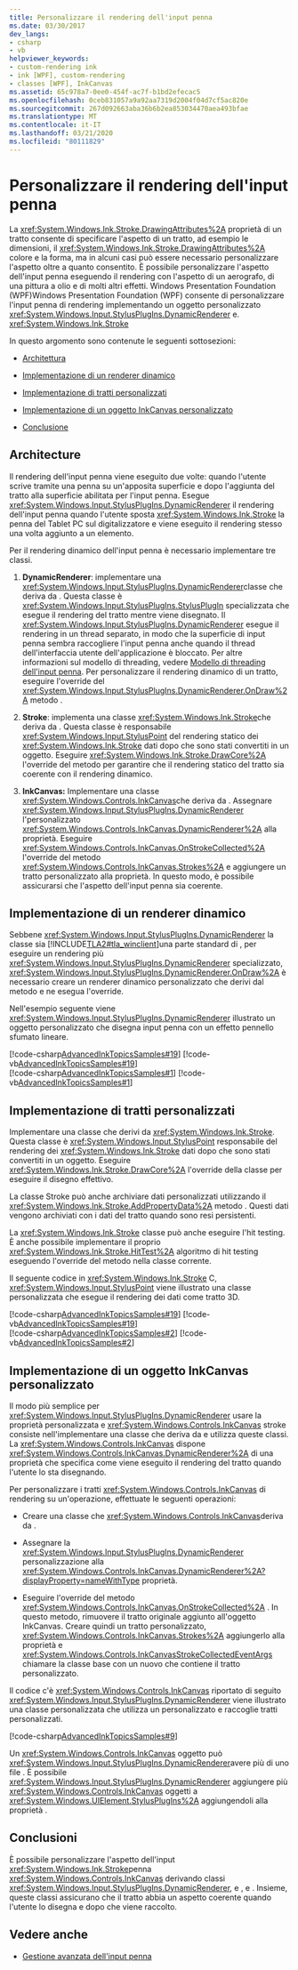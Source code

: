 ```yaml
---
title: Personalizzare il rendering dell'input penna
ms.date: 03/30/2017
dev_langs:
- csharp
- vb
helpviewer_keywords:
- custom-rendering ink
- ink [WPF], custom-rendering
- classes [WPF], InkCanvas
ms.assetid: 65c978a7-0ee0-454f-ac7f-b1bd2efecac5
ms.openlocfilehash: 0ceb831057a9a92aa7319d2004f04d7cf5ac820e
ms.sourcegitcommit: 267d092663aba36b6b2ea853034470aea493bfae
ms.translationtype: MT
ms.contentlocale: it-IT
ms.lasthandoff: 03/21/2020
ms.locfileid: "80111829"
---
```

# <a name="custom-rendering-ink"></a>Personalizzare il rendering dell'input penna
La <xref:System.Windows.Ink.Stroke.DrawingAttributes%2A> proprietà di un tratto consente di specificare l'aspetto di un tratto, ad esempio le dimensioni, il <xref:System.Windows.Ink.Stroke.DrawingAttributes%2A> colore e la forma, ma in alcuni casi può essere necessario personalizzare l'aspetto oltre a quanto consentito. È possibile personalizzare l'aspetto dell'input penna eseguendo il rendering con l'aspetto di un aerografo, di una pittura a olio e di molti altri effetti. Windows Presentation Foundation (WPF)Windows Presentation Foundation (WPF) consente di personalizzare l'input penna di rendering implementando un oggetto personalizzato <xref:System.Windows.Input.StylusPlugIns.DynamicRenderer> e. <xref:System.Windows.Ink.Stroke>  
  
 In questo argomento sono contenute le seguenti sottosezioni:  
  
- [Architettura](#Architecture)  
  
- [Implementazione di un renderer dinamico](#ImplementingADynamicRenderer)  
  
- [Implementazione di tratti personalizzati](#ImplementingCustomStrokes)  
  
- [Implementazione di un oggetto InkCanvas personalizzato](#ImplementingACustomInkCanvas)  
  
- [Conclusione](#Conclusion)  
  
<a name="Architecture"></a>
## <a name="architecture"></a>Architecture  
 Il rendering dell'input penna viene eseguito due volte: quando l'utente scrive tramite una penna su un'apposita superficie e dopo l'aggiunta del tratto alla superficie abilitata per l'input penna. Esegue <xref:System.Windows.Input.StylusPlugIns.DynamicRenderer> il rendering dell'input penna quando l'utente sposta <xref:System.Windows.Ink.Stroke> la penna del Tablet PC sul digitalizzatore e viene eseguito il rendering stesso una volta aggiunto a un elemento.  
  
 Per il rendering dinamico dell'input penna è necessario implementare tre classi.  
  
1. **DynamicRenderer**: implementare una <xref:System.Windows.Input.StylusPlugIns.DynamicRenderer>classe che deriva da . Questa classe è <xref:System.Windows.Input.StylusPlugIns.StylusPlugIn> specializzata che esegue il rendering del tratto mentre viene disegnato. Il <xref:System.Windows.Input.StylusPlugIns.DynamicRenderer> esegue il rendering in un thread separato, in modo che la superficie di input penna sembra raccogliere l'input penna anche quando il thread dell'interfaccia utente dell'applicazione è bloccato. Per altre informazioni sul modello di threading, vedere [Modello di threading dell'input penna](the-ink-threading-model.md). Per personalizzare il rendering dinamico di un tratto, eseguire l'override del <xref:System.Windows.Input.StylusPlugIns.DynamicRenderer.OnDraw%2A> metodo .  
  
2. **Stroke**: implementa una classe <xref:System.Windows.Ink.Stroke>che deriva da . Questa classe è responsabile <xref:System.Windows.Input.StylusPoint> del rendering statico dei <xref:System.Windows.Ink.Stroke> dati dopo che sono stati convertiti in un oggetto. Eseguire <xref:System.Windows.Ink.Stroke.DrawCore%2A> l'override del metodo per garantire che il rendering statico del tratto sia coerente con il rendering dinamico.  
  
3. **InkCanvas:** Implementare una classe <xref:System.Windows.Controls.InkCanvas>che deriva da . Assegnare <xref:System.Windows.Input.StylusPlugIns.DynamicRenderer> l'personalizzato <xref:System.Windows.Controls.InkCanvas.DynamicRenderer%2A> alla proprietà. Eseguire <xref:System.Windows.Controls.InkCanvas.OnStrokeCollected%2A> l'override del metodo <xref:System.Windows.Controls.InkCanvas.Strokes%2A> e aggiungere un tratto personalizzato alla proprietà. In questo modo, è possibile assicurarsi che l'aspetto dell'input penna sia coerente.  
  
<a name="ImplementingADynamicRenderer"></a>
## <a name="implementing-a-dynamic-renderer"></a>Implementazione di un renderer dinamico  
 Sebbene <xref:System.Windows.Input.StylusPlugIns.DynamicRenderer> la classe sia [!INCLUDE[TLA2#tla_winclient](../../../../includes/tla2sharptla-winclient-md.md)]una parte standard di , per eseguire un rendering più <xref:System.Windows.Input.StylusPlugIns.DynamicRenderer> specializzato, <xref:System.Windows.Input.StylusPlugIns.DynamicRenderer.OnDraw%2A> è necessario creare un renderer dinamico personalizzato che derivi dal metodo e ne esegua l'override.  
  
 Nell'esempio seguente viene <xref:System.Windows.Input.StylusPlugIns.DynamicRenderer> illustrato un oggetto personalizzato che disegna input penna con un effetto pennello sfumato lineare.  
  
 [!code-csharp[AdvancedInkTopicsSamples#19](~/samples/snippets/csharp/VS_Snippets_Wpf/AdvancedInkTopicsSamples/CSharp/DynamicRenderer.cs#19)]
 [!code-vb[AdvancedInkTopicsSamples#19](~/samples/snippets/visualbasic/VS_Snippets_Wpf/AdvancedInkTopicsSamples/VisualBasic/DynamicRenderer.vb#19)]  
[!code-csharp[AdvancedInkTopicsSamples#1](~/samples/snippets/csharp/VS_Snippets_Wpf/AdvancedInkTopicsSamples/CSharp/DynamicRenderer.cs#1)]
[!code-vb[AdvancedInkTopicsSamples#1](~/samples/snippets/visualbasic/VS_Snippets_Wpf/AdvancedInkTopicsSamples/VisualBasic/DynamicRenderer.vb#1)]  
  
<a name="ImplementingCustomStrokes"></a>
## <a name="implementing-custom-strokes"></a>Implementazione di tratti personalizzati  
 Implementare una classe che derivi da <xref:System.Windows.Ink.Stroke>. Questa classe è <xref:System.Windows.Input.StylusPoint> responsabile del rendering dei <xref:System.Windows.Ink.Stroke> dati dopo che sono stati convertiti in un oggetto. Eseguire <xref:System.Windows.Ink.Stroke.DrawCore%2A> l'override della classe per eseguire il disegno effettivo.  
  
 La classe Stroke può anche archiviare dati personalizzati utilizzando il <xref:System.Windows.Ink.Stroke.AddPropertyData%2A> metodo . Questi dati vengono archiviati con i dati del tratto quando sono resi persistenti.  
  
 La <xref:System.Windows.Ink.Stroke> classe può anche eseguire l'hit testing. È anche possibile implementare il proprio <xref:System.Windows.Ink.Stroke.HitTest%2A> algoritmo di hit testing eseguendo l'override del metodo nella classe corrente.  
  
 Il seguente codice in <xref:System.Windows.Ink.Stroke> C, <xref:System.Windows.Input.StylusPoint> viene illustrato una classe personalizzata che esegue il rendering dei dati come tratto 3D.  
  
 [!code-csharp[AdvancedInkTopicsSamples#19](~/samples/snippets/csharp/VS_Snippets_Wpf/AdvancedInkTopicsSamples/CSharp/DynamicRenderer.cs#19)]
 [!code-vb[AdvancedInkTopicsSamples#19](~/samples/snippets/visualbasic/VS_Snippets_Wpf/AdvancedInkTopicsSamples/VisualBasic/DynamicRenderer.vb#19)]  
[!code-csharp[AdvancedInkTopicsSamples#2](~/samples/snippets/csharp/VS_Snippets_Wpf/AdvancedInkTopicsSamples/CSharp/DynamicRenderer.cs#2)]
[!code-vb[AdvancedInkTopicsSamples#2](~/samples/snippets/visualbasic/VS_Snippets_Wpf/AdvancedInkTopicsSamples/VisualBasic/DynamicRenderer.vb#2)]  
  
<a name="ImplementingACustomInkCanvas"></a>
## <a name="implementing-a-custom-inkcanvas"></a>Implementazione di un oggetto InkCanvas personalizzato  
 Il modo più semplice per <xref:System.Windows.Input.StylusPlugIns.DynamicRenderer> usare la proprietà personalizzata e <xref:System.Windows.Controls.InkCanvas> stroke consiste nell'implementare una classe che deriva da e utilizza queste classi. La <xref:System.Windows.Controls.InkCanvas> dispone <xref:System.Windows.Controls.InkCanvas.DynamicRenderer%2A> di una proprietà che specifica come viene eseguito il rendering del tratto quando l'utente lo sta disegnando.  
  
 Per personalizzare i tratti <xref:System.Windows.Controls.InkCanvas> di rendering su un'operazione, effettuate le seguenti operazioni:  
  
- Creare una classe che <xref:System.Windows.Controls.InkCanvas>deriva da .  
  
- Assegnare la <xref:System.Windows.Input.StylusPlugIns.DynamicRenderer> personalizzazione alla <xref:System.Windows.Controls.InkCanvas.DynamicRenderer%2A?displayProperty=nameWithType> proprietà.  
  
- Eseguire l'override del metodo <xref:System.Windows.Controls.InkCanvas.OnStrokeCollected%2A> . In questo metodo, rimuovere il tratto originale aggiunto all'oggetto InkCanvas. Creare quindi un tratto personalizzato, <xref:System.Windows.Controls.InkCanvas.Strokes%2A> aggiungerlo alla proprietà e <xref:System.Windows.Controls.InkCanvasStrokeCollectedEventArgs> chiamare la classe base con un nuovo che contiene il tratto personalizzato.  
  
 Il codice c'è <xref:System.Windows.Controls.InkCanvas> riportato di seguito <xref:System.Windows.Input.StylusPlugIns.DynamicRenderer> viene illustrato una classe personalizzata che utilizza un personalizzato e raccoglie tratti personalizzati.  
  
 [!code-csharp[AdvancedInkTopicsSamples#9](~/samples/snippets/csharp/VS_Snippets_Wpf/AdvancedInkTopicsSamples/CSharp/Window1.xaml.cs#9)]  
  
 Un <xref:System.Windows.Controls.InkCanvas> oggetto può <xref:System.Windows.Input.StylusPlugIns.DynamicRenderer>avere più di uno file . È possibile <xref:System.Windows.Input.StylusPlugIns.DynamicRenderer> aggiungere più <xref:System.Windows.Controls.InkCanvas> oggetti a <xref:System.Windows.UIElement.StylusPlugIns%2A> aggiungendoli alla proprietà .  
  
<a name="Conclusion"></a>
## <a name="conclusion"></a>Conclusioni  
 È possibile personalizzare l'aspetto dell'input <xref:System.Windows.Ink.Stroke>penna <xref:System.Windows.Controls.InkCanvas> derivando classi <xref:System.Windows.Input.StylusPlugIns.DynamicRenderer>, e , e . Insieme, queste classi assicurano che il tratto abbia un aspetto coerente quando l'utente lo disegna e dopo che viene raccolto.  
  
## <a name="see-also"></a>Vedere anche

- [Gestione avanzata dell'input penna](advanced-ink-handling.md)
